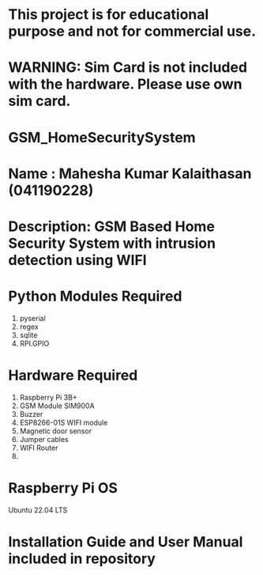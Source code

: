# This project is for educational purpose and not for commercial use.
# WARNING: Sim Card is not included with the hardware. Please use own sim card.

# GSM_HomeSecuritySystem
# Name : Mahesha Kumar Kalaithasan (041190228)
# Description: GSM Based Home Security System with intrusion detection using WIFI

# Python Modules Required
1. pyserial
2. regex
3. sqlite
4. RPI.GPIO

# Hardware Required
1.	Raspberry Pi 3B+
2.	GSM Module SIM900A
3.	Buzzer
4.	ESP8266-01S WIFI module
5.	Magnetic door sensor
6.	Jumper cables
7.	WIFI Router
8. 

# Raspberry Pi OS
Ubuntu 22.04 LTS

# Installation Guide and User Manual included in repository

